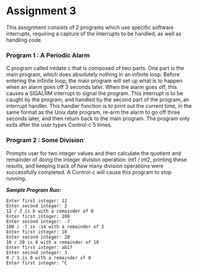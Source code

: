 # Assignment 3

This assignment consists of 2 programs which use specific software interrupts, requiring a capture of the interrupts to be handled, as well as handling code.

### Program 1 : A Periodic Alarm

C program called intdate.c that is composed of two parts. One part is the main program, which does absolutely nothing in an infinite loop. Before entering the infinite loop, the main program will set up what is to happen when an alarm goes off 3 seconds later. When the alarm goes off, this causes a SIGALRM interrupt to signal the program. This interrupt is to be caught by the program, and handled by the second part of the program, an interrupt handler. This handler function is to print out the current time, in the same format as the Unix date program, re-arm the alarm to go off three seconds later, and then return back to the main program. The program only exits after the user types Control-c 5 times.

### Program 2 : Some Division

Prompts user for two integer values and then calculate the quotient and remainder of doing the integer division operation: int1 / int2, printing these results, and keeping track of how many division operations were successfully completed. A Control-c will cause this program to stop running.

***Sample Program Run:***
```
Enter first integer: 12
Enter second integer: 2
12 / 2 is 6 with a remainder of 0
Enter first integer: 100
Enter second integer: -7
100 / -7 is -14 with a remainder of 2
Enter first integer: 10
Enter second integer: 20
10 / 20 is 0 with a remainder of 10
Enter first integer: ab17
Enter second integer: 3
0 / 3 is 0 with a remainder of 0
Enter first integer: ^C
```
